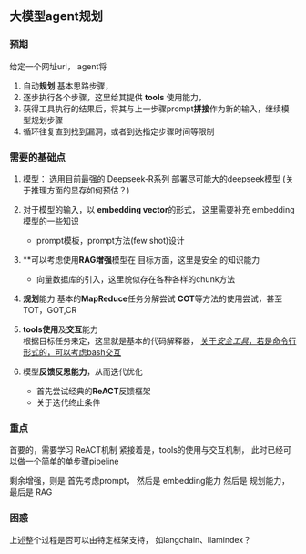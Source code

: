 

## 大模型agent规划

### 预期
给定一个网址url，
agent将
1. 自动**规划** 基本思路步骤，   
2. 逐步执行各个步骤，这里给其提供 **tools** 使用能力，
3. 获得工具执行的结果后，将其与上一步骤prompt**拼接**作为新的输入，继续模型规划步骤
4. 循环往复直到找到漏洞，或者到达指定步骤时间等限制



### 需要的基础点
1. 模型： 选用目前最强的 Deepseek-R系列
    部署尽可能大的deepseek模型
        (关于推理方面的显存如何预估？)
2.  对于模型的输入，以 **embedding vector**的形式，
    这里需要补充 embedding模型的一些知识
    * prompt模板，prompt方法(few shot)设计


3. $**$可以考虑使用**RAG增强**模型在 目标方面，这里是安全 的知识能力
    * 向量数据库的引入，这里貌似存在各种各样的chunk方法

4.  **规划**能力
    基本的**MapReduce**任务分解尝试
    **COT**等方法的使用尝试，甚至TOT，GOT,CR

5.  **tools使用**及**交互**能力   
    根据目标任务来定，这里就是基本的代码解释器，
    <u>关于*安全工具*，若是命令行形式的，可以考虑bash交互</u>

6. 模型**反馈反思能力**，从而迭代优化
    * 首先尝试经典的**ReACT**反馈框架
    * 关于迭代终止条件


### 重点
首要的，需要学习 ReACT机制
紧接着是，tools的使用与交互机制，
此时已经可以做一个简单的单步骤pipeline

剩余增强，则是 首先考虑prompt，
然后是 embedding能力
然后是 规划能力，
最后是 RAG


### 困惑

上述整个过程是否可以由特定框架支持， 如langchain、llamindex？








